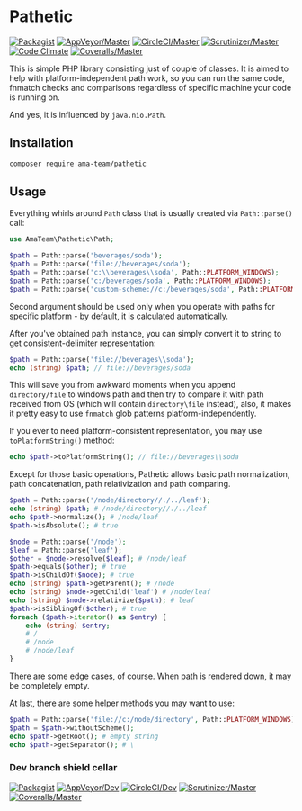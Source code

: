 # Pathetic

[![Packagist](https://img.shields.io/packagist/v/ama-team/pathetic.svg?style=flat-square)](https://packagist.org/packages/ama-team/pathetic)
[![AppVeyor/Master](https://img.shields.io/appveyor/ci/etki/pathetic/master.svg?style=flat-square)](https://ci.appveyor.com/project/etki/pathetic)
[![CircleCI/Master](https://img.shields.io/circleci/project/github/ama-team/pathetic/master.svg?style=flat-square)](https://circleci.com/gh/ama-team/pathetic/tree/master)
[![Scrutinizer/Master](https://img.shields.io/scrutinizer/g/ama-team/pathetic/master.svg?style=flat-square)](https://scrutinizer-ci.com/g/ama-team/pathetic)
[![Code Climate](https://img.shields.io/codeclimate/github/ama-team/pathetic.svg?style=flat-square)](https://codeclimate.com/github/ama-team/pathetic)
[![Coveralls/Master](https://img.shields.io/coveralls/ama-team/pathetic/master.svg?style=flat-square)](https://coveralls.io/github/ama-team/pathetic)


This is simple PHP library consisting just of couple of classes. It is
aimed to help with platform-independent path work, so you can run the 
same code, fnmatch checks and comparisons regardless of specific 
machine your code is running on.

And yes, it is influenced by `java.nio.Path`.

## Installation

```bash
composer require ama-team/pathetic
```

## Usage

Everything whirls around `Path` class that is usually created via 
`Path::parse()` call:

```php
use AmaTeam\Pathetic\Path;

$path = Path::parse('beverages/soda');
$path = Path::parse('file://beverages/soda');
$path = Path::parse('c:\\beverages\\soda', Path::PLATFORM_WINDOWS);
$path = Path::parse('c:/beverages/soda', Path::PLATFORM_WINDOWS);
$path = Path::parse('custom-scheme://c:/beverages/soda', Path::PLATFORM_WINDOWS);
```

Second argument should be used only when you operate with paths for 
specific platform - by default, it is calculated automatically.

After you've obtained path instance, you can simply convert it to
string to get consistent-delimiter representation:

```php
$path = Path::parse('file://beverages\\soda');
echo (string) $path; // file://beverages/soda
```

This will save you from awkward moments when you append 
`directory/file` to windows path and then try to compare it with path
received from OS (which will contain `directory\file` instead), also,
it makes it pretty easy to use `fnmatch` glob patterns 
platform-independently.

If you ever to need platform-consistent representation, you may use
`toPlatformString()` method:

```php
echo $path->toPlatformString(); // file://beverages\\soda
```

Except for those basic operations, Pathetic allows basic path normalization,
path concatenation, path relativization and path comparing.

```php
$path = Path::parse('/node/directory//./../leaf');
echo (string) $path; # /node/directory//./../leaf
echo $path->normalize(); # /node/leaf
$path->isAbsolute(); # true

$node = Path::parse('/node');
$leaf = Path::parse('leaf');
$other = $node->resolve($leaf); # /node/leaf
$path->equals($other); # true
$path->isChildOf($node); # true
echo (string) $path->getParent(); # /node
echo (string) $node->getChild('leaf') # /node/leaf
echo (string) $node->relativize($path); # leaf
$path->isSiblingOf($other); # true
foreach ($path->iterator() as $entry) {
    echo (string) $entry;
    # /
    # /node
    # /node/leaf
}
```

There are some edge cases, of course. When path is rendered down, it
may be completely empty.

At last, there are some helper methods you may want to use:

```php
$path = Path::parse('file://c:/node/directory', Path::PLATFORM_WINDOWS);
$path = $path->withoutScheme();
echo $path->getRoot(); # empty string
echo $path->getSeparator(); # \
```

### Dev branch shield cellar


[![Packagist](https://img.shields.io/packagist/v/ama-team/pathetic.svg?style=flat-square)](https://packagist.org/packages/ama-team/pathetic)
[![AppVeyor/Dev](https://img.shields.io/appveyor/ci/etki/pathetic/dev.svg?style=flat-square)](https://ci.appveyor.com/project/etki/pathetic)
[![CircleCI/Dev](https://img.shields.io/circleci/project/github/ama-team/pathetic/master.svg?style=flat-square)](https://circleci.com/gh/ama-team/pathetic/tree/dev)
[![Scrutinizer/Master](https://img.shields.io/scrutinizer/g/ama-team/pathetic/dev.svg?style=flat-square)](https://scrutinizer-ci.com/g/ama-team/pathetic)
[![Coveralls/Master](https://img.shields.io/coveralls/ama-team/pathetic/master.svg?style=flat-square)](https://coveralls.io/github/ama-team/pathetic?branch=dev)